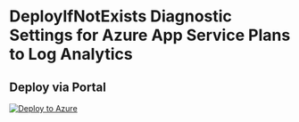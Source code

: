 # DeployIfNotExists Diagnostic Settings for Azure App Service Plans to Log Analytics


## Deploy via Portal

[![Deploy to Azure](http://azuredeploy.net/deploybutton.png)](https://portal.azure.com/#blade/Microsoft_Azure_Policy/CreatePolicyDefinitionBlade/uri/https%3A%2F%2Fraw.githubusercontent.com%2Fsixtencyber%2FAzure-Policies%2Fmain%2FLog_Analytics%2F_Deploy_Based_On_Resource_Tag%2Fweb-serverfarm-to-loganalytics%2Fdeploy-diagnostic-settings-webServerfarm-to-loganalytics-bytag.json)

